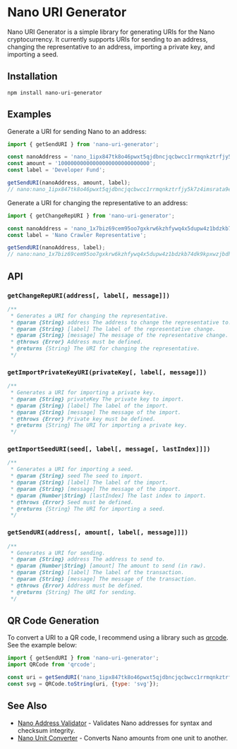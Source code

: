 # Nano URI Generator

Nano URI Generator is a simple library for generating URIs for the Nano cryptocurrency. It currently supports URIs for sending to an address, changing the representative to an address, importing a private key, and importing a seed.

## Installation

```
npm install nano-uri-generator
```

## Examples

Generate a URI for sending Nano to an address:

```js
import { getSendURI } from 'nano-uri-generator';

const nanoAddress = 'nano_1ipx847tk8o46pwxt5qjdbncjqcbwcc1rrmqnkztrfjy5k7z4imsrata9est';
const amount = '10000000000000000000000000000';
const label = 'Developer Fund';

getSendURI(nanoAddress, amount, label);
// nano:nano_1ipx847tk8o46pwxt5qjdbncjqcbwcc1rrmqnkztrfjy5k7z4imsrata9est?amount=10000000000000000000000000000&label=Developer%20Fund
```

Generate a URI for changing the representative to an address:

```js
import { getChangeRepURI } from 'nano-uri-generator';

const nanoAddress = 'nano_1x7biz69cem95oo7gxkrw6kzhfywq4x5dupw4z1bdzkb74dk9kpxwzjbdhhs';
const label = 'Nano Crawler Representative';

getSendURI(nanoAddress, label);
// nano:nano_1x7biz69cem95oo7gxkrw6kzhfywq4x5dupw4z1bdzkb74dk9kpxwzjbdhhs?label=Nano%20Crawler%20Representative
```

## API

### `getChangeRepURI(address[, label[, message]])`

```js
/**
 * Generates a URI for changing the representative.
 * @param {String} address The address to change the representative to.
 * @param {String} [label] The label of the representative change.
 * @param {String} [message] The message of the representative change.
 * @throws {Error} Address must be defined.
 * @returns {String} The URI for changing the representative.
 */
```

### `getImportPrivateKeyURI(privateKey[, label[, message]])`

```js
/**
 * Generates a URI for importing a private key.
 * @param {String} privateKey The private key to import.
 * @param {String} [label] The label of the import.
 * @param {String} [message] The message of the import.
 * @throws {Error} Private key must be defined.
 * @returns {String} The URI for importing a private key.
 */
```

### `getImportSeedURI(seed[, label[, message[, lastIndex]]])`

```js
/**
 * Generates a URI for importing a seed.
 * @param {String} seed The seed to import.
 * @param {String} [label] The label of the import.
 * @param {String} [message] The message of the import.
 * @param {Number|String} [lastIndex] The last index to import.
 * @throws {Error} Seed must be defined.
 * @returns {String} The URI for importing a seed.
 */
```

### `getSendURI(address[, amount[, label[, message]]])`

```js
/**
 * Generates a URI for sending.
 * @param {String} address The address to send to.
 * @param {Number|String} [amount] The amount to send (in raw).
 * @param {String} [label] The label of the transaction.
 * @param {String} [message] The message of the transaction.
 * @throws {Error} Address must be defined.
 * @returns {String} The URI for sending.
 */
```

## QR Code Generation

To convert a URI to a QR code, I recommend using a library such as [qrcode](https://github.com/soldair/node-qrcode). See the example below:

```js
import { getSendURI } from 'nano-uri-generator';
import QRCode from 'qrcode';

const uri = getSendURI('nano_1ipx847tk8o46pwxt5qjdbncjqcbwcc1rrmqnkztrfjy5k7z4imsrata9est');
const svg = QRCode.toString(uri, {type: 'svg'});
```

## See Also

- [Nano Address Validator](https://github.com/alecrios/nano-address-validator) - Validates Nano addresses for syntax and checksum integrity.
- [Nano Unit Converter](https://github.com/alecrios/nano-unit-converter) - Converts Nano amounts from one unit to another.
